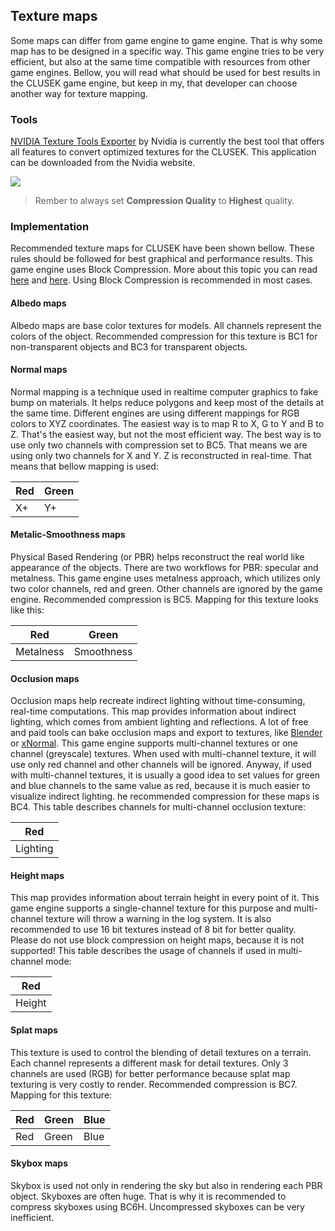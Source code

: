 ## Texture maps

Some maps can differ from game engine to game engine. That is why some map has to be designed in a specific way. This game engine tries to be very efficient, but also at the same time compatible with resources from other game engines. Bellow, you will read what should be used for best results in the CLUSEK game engine, but keep in my, that developer can choose another way for texture mapping.

### Tools

[NVIDIA Texture Tools Exporter](https://developer.nvidia.com/nvidia-texture-tools-exporter) by Nvidia is currently the best tool that offers all features to convert optimized textures for the CLUSEK. This application can be downloaded from the Nvidia website.

<img src="nvidia_texture_tool.jpg">

> Rember to always set **Compression Quality** to **Highest** quality.

### Implementation

Recommended texture maps for CLUSEK have been shown bellow. These rules should be followed for best graphical and performance results. This game engine uses Block Compression. More about this topic you can read [here](https://docs.microsoft.com/en-us/windows/win32/direct3d11/texture-block-compression-in-direct3d-11) and [here](http://www.reedbeta.com/blog/understanding-bcn-texture-compression-formats/). Using Block Compression is recommended in most cases.

#### Albedo maps

Albedo maps are base color textures for models. All channels represent the colors of the object. Recommended compression for this texture is BC1 for non-transparent objects and BC3 for transparent objects.

#### Normal maps

Normal mapping is a technique used in realtime computer graphics to fake bump on materials. It helps reduce polygons and keep most of the details at the same time. Different engines are using different mappings for RGB colors to XYZ coordinates. The easiest way is to map R to X, G to Y and B to Z. That's the easiest way, but not the most efficient way. The best way is to use only two channels with compression set to BC5. That means we are using only two channels for X and Y. Z is reconstructed in real-time. That means that bellow mapping is used:

| Red | Green |
|-----|-------|
| X+  | Y+    |

#### Metalic-Smoothness maps

Physical Based Rendering (or PBR) helps reconstruct the real world like appearance of the objects. There are two workflows for PBR: specular and metalness. This game engine uses metalness approach, which utilizes only two color channels, red and green. Other channels are ignored by the game engine. Recommended compression is BC5. Mapping for this texture looks like this:

| Red       | Green      |
|-----------|------------|
| Metalness | Smoothness |

#### Occlusion maps

Occlusion maps help recreate indirect lighting without time-consuming, real-time computations. This map provides information about indirect lighting, which comes from ambient lighting and reflections. A lot of free and paid tools can bake occlusion maps and export to textures, like [Blender](https://www.blender.org/) or [xNormal](https://xnormal.net/). This game engine supports multi-channel textures or one channel (greyscale) textures. When used with multi-channel texture, it will use only red channel and other channels will be ignored. Anyway, if used with multi-channel textures, it is usually a good idea to set values for green and blue channels to the same value as red, because it is much easier to visualize indirect lighting. he recommended compression for these maps is BC4. This table describes channels for multi-channel occlusion texture:

| Red      |
|----------|
| Lighting |

#### Height maps

This map provides information about terrain height in every point of it. This game engine supports a single-channel texture for this purpose and multi-channel texture will throw a warning in the log system. It is also recommended to use 16 bit textures instead of 8 bit for better quality. Please do not use block compression on height maps, because it is not supported! This table describes the usage of channels if used in multi-channel mode:

| Red    |
|--------|
| Height |

#### Splat maps

This texture is used to control the blending of detail textures on a terrain. Each channel represents a different mask for detail textures. Only 3 channels are used (RGB) for better performance because splat map texturing is very costly to render. Recommended compression is BC7.  Mapping for this texture:

| Red | Green | Blue |
|-----|-------|------|
| Red | Green | Blue |

#### Skybox maps

Skybox is used not only in rendering the sky but also in rendering each PBR object. Skyboxes are often huge. That is why it is recommended to compress skyboxes using BC6H. Uncompressed skyboxes can be very inefficient.